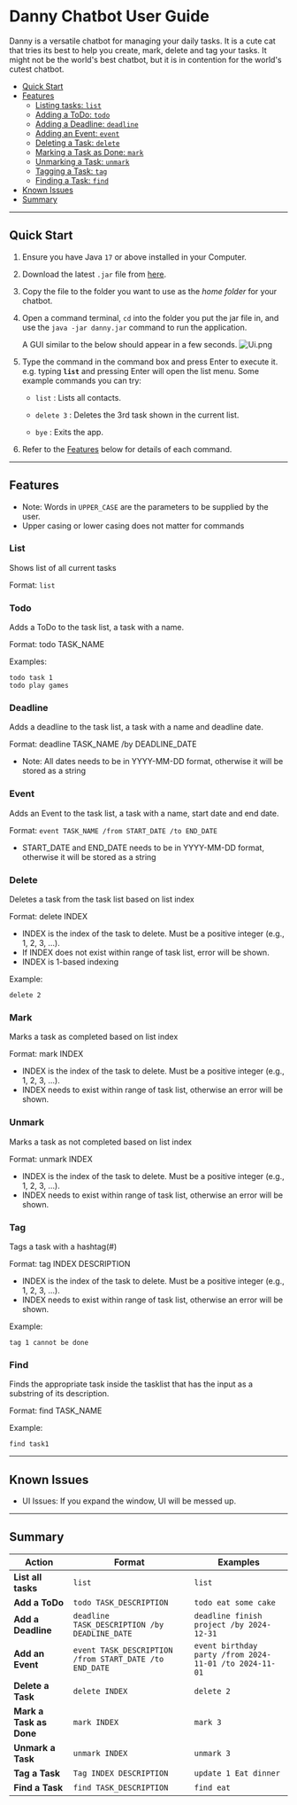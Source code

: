 # Danny Chatbot User Guide

Danny is a versatile chatbot for managing your daily tasks.
It is a cute cat that tries its best to help you create, mark, delete
and tag your tasks. It might not be the world's best chatbot,
but it is in contention for the world's cutest chatbot.

- [Quick Start
  ](#quick-start)
- [Features](#features)
    - [Listing tasks: `list`](#list)
    - [Adding a ToDo: `todo` ](#todo)
    - [Adding a Deadline: `deadline`](#deadline)
    - [Adding an Event: `event`](#event)
    - [Deleting a Task: `delete` ](#delete)
    - [Marking a Task as Done: `mark` ](#mark)
    - [Unmarking a Task: `unmark` ](#unmark)
    - [Tagging a Task: `tag`](#tag)
    - [Finding a Task: `find`](#find)
- [Known Issues](#known-issues)
- [Summary](#summary)

---

## Quick Start

1. Ensure you have Java `17` or above installed in your Computer.

2. Download the latest `.jar` file from [here](https://github.com/TheRareFox/ip/releases).

3. Copy the file to the folder you want to use as the _home folder_ for your chatbot.

4. Open a command terminal, `cd` into the folder you put the jar file in, and use the `java -jar danny.jar` command to
   run the application.

   A GUI similar to the below should appear in a few seconds.
   ![Ui.png](Ui.png)

5. Type the command in the command box and press Enter to execute it. e.g. typing **`list`** and pressing Enter will
   open the list menu.
   Some example commands you can try:

    - `list` : Lists all contacts.

    - `delete 3` : Deletes the 3rd task shown in the current list.

    - `bye` : Exits the app.

6. Refer to the [Features](#features-) below for details of each command.

---

## Features

- Note: Words in `UPPER_CASE` are the parameters to be supplied by the user.
- Upper casing or lower casing does not matter for commands

### List

Shows list of all current tasks

Format: `list`

### Todo

Adds a ToDo to the task list, a task with a name.

Format: todo TASK_NAME

Examples:

    todo task 1
    todo play games

### Deadline

Adds a deadline to the task list, a task with a name and deadline date.

Format: deadline TASK_NAME /by DEADLINE_DATE

- Note: All dates needs to be in YYYY-MM-DD format, otherwise it will be stored as a string

### Event

Adds an Event to the task list, a task with a name, start date and end date.

Format: `event TASK_NAME /from START_DATE /to END_DATE`

- START_DATE and END_DATE needs to be in YYYY-MM-DD format, otherwise it will be stored as a string

### Delete

Deletes a task from the task list based on list index

Format: delete INDEX

- INDEX is the index of the task to delete. Must be a positive integer (e.g., 1, 2, 3, …).
- If INDEX does not exist within range of task list, error will be shown.
- INDEX is 1-based indexing

Example:

    delete 2

### Mark

Marks a task as completed based on list index

Format: mark INDEX

- INDEX is the index of the task to delete. Must be a positive integer (e.g., 1, 2, 3, …).
- INDEX needs to exist within range of task list, otherwise an error will be shown.

### Unmark

Marks a task as not completed based on list index

Format: unmark INDEX

- INDEX is the index of the task to delete. Must be a positive integer (e.g., 1, 2, 3, …).
- INDEX needs to exist within range of task list, otherwise an error will be shown.

### Tag

Tags a task with a hashtag(#)

Format: tag INDEX DESCRIPTION

- INDEX is the index of the task to delete. Must be a positive integer (e.g., 1, 2, 3, …).
- INDEX needs to exist within range of task list, otherwise an error will be shown.

Example:

    tag 1 cannot be done

### Find

Finds the appropriate task inside the tasklist that has the input as a substring of its description.

Format: find TASK_NAME

Example:

    find task1

---

## Known Issues

- UI Issues: If you expand the window, UI will be messed up.

---

## Summary

| Action                  | Format                                                 | Examples                                               |
|-------------------------|--------------------------------------------------------|--------------------------------------------------------|
| **List all tasks**      | `list`                                                 | `list`                                                 |
| **Add a ToDo**          | `todo TASK_DESCRIPTION`                                | `todo eat some cake`                                   |
| **Add a Deadline**      | `deadline TASK_DESCRIPTION /by DEADLINE_DATE`          | `deadline finish project /by 2024-12-31`               |
| **Add an Event**        | `event TASK_DESCRIPTION /from START_DATE /to END_DATE` | `event birthday party /from 2024-11-01 /to 2024-11-01` |
| **Delete a Task**       | `delete INDEX`                                         | `delete 2`                                             |
| **Mark a Task as Done** | `mark INDEX`                                           | `mark 3`                                               |
| **Unmark a Task**       | `unmark INDEX`                                         | `unmark 3`                                             |
| **Tag a Task**          | `Tag INDEX DESCRIPTION`                                | `update 1 Eat dinner`                                  |
| **Find a Task**         | `find TASK_DESCRIPTION`                                | `find eat`                                             |

